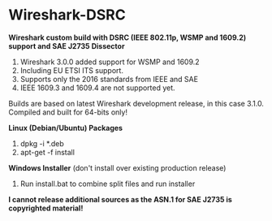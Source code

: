 # Wireshark-DSRC
**Wireshark custom build with DSRC (IEEE 802.11p, WSMP and 1609.2) support and SAE J2735 Dissector**

1. Wireshark 3.0.0 added support for WSMP and 1609.2
2. Including EU ETSI ITS support.
3. Supports only the 2016 standards from IEEE and SAE
4. IEEE 1609.3 and 1609.4 are not supported yet.

Builds are based on latest Wireshark development release, in this case 3.1.0.  Compiled and built for 64-bits only!

**Linux (Debian/Ubuntu) Packages**
1. dpkg -i *.deb
2. apt-get -f install

**Windows Installer** (don't install over existing production release)
1. Run install.bat to combine split files and run installer

**I cannot release additional sources as the ASN.1 for SAE J2735 is copyrighted material!**

